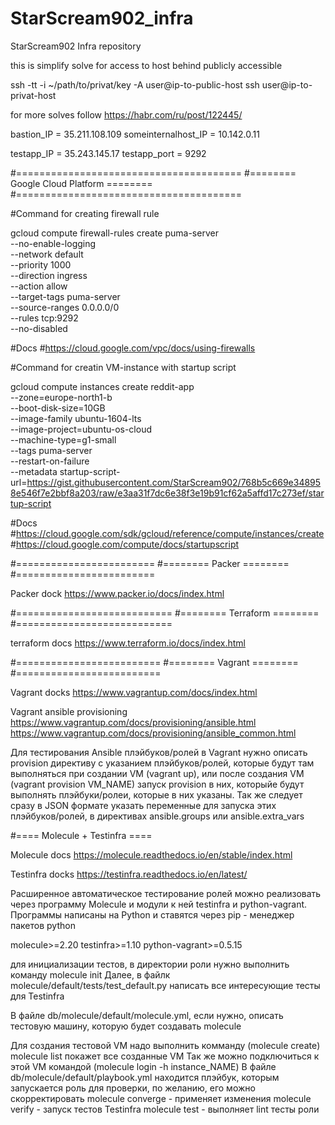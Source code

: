 # StarScream902_infra
StarScream902 Infra repository

this is simplify solve for access to host behind publicly accessible

ssh -tt -i ~/path/to/privat/key -A user@ip-to-public-host ssh user@ip-to-privat-host

for more solves follow https://habr.com/ru/post/122445/

bastion_IP = 35.211.108.109 
someinternalhost_IP = 10.142.0.11

testapp_IP = 35.243.145.17
testapp_port = 9292

#=======================================
#======== Google Cloud Platform ========
#=======================================

#Command for creating firewall rule

gcloud compute firewall-rules create puma-server \
	--no-enable-logging \
	--network default \
	--priority 1000 \
	--direction ingress \
	--action allow \
	--target-tags puma-server \
	--source-ranges 0.0.0.0/0 \
	--rules tcp:9292 \
	--no-disabled

#Docs 
#https://cloud.google.com/vpc/docs/using-firewalls

#Command for creatin VM-instance with startup script

gcloud compute instances create reddit-app \
  --zone=europe-north1-b \
  --boot-disk-size=10GB \
  --image-family ubuntu-1604-lts \
  --image-project=ubuntu-os-cloud \
  --machine-type=g1-small \
  --tags puma-server \
  --restart-on-failure \
  --metadata startup-script-url=https://gist.githubusercontent.com/StarScream902/768b5c669e348958e546f7e2bbf8a203/raw/e3aa31f7dc6e38f3e19b91cf62a5affd17c273ef/startup-script

#Docs 
#https://cloud.google.com/sdk/gcloud/reference/compute/instances/create
#https://cloud.google.com/compute/docs/startupscript

#========================
#======== Packer ========
#========================

Packer dock
https://www.packer.io/docs/index.html

#===========================
#======== Terraform ========
#===========================

terraform docs
https://www.terraform.io/docs/index.html

#=========================
#======== Vagrant ========
#=========================

Vagrant docks
https://www.vagrantup.com/docs/index.html

Vagrant ansible provisioning
https://www.vagrantup.com/docs/provisioning/ansible.html	
https://www.vagrantup.com/docs/provisioning/ansible_common.html

Для тестирования Ansible плэйбуков/ролей в Vagrant нужно описать provision директиву с указанием плэйбуков/ролей, которые будут там выполняться при создании VM (vagrant up), или после создания VM (vagrant provision VM_NAME) запуск provision в них, которыйе будут выполнять плэйбуки/ролеи, которые в них указаны.
Так же следует сразу в JSON формате указать переменные для запуска этих плэйбуков/ролей, в директивах ansible.groups или ansible.extra_vars

#==== Molecule + Testinfra ====

Molecule docs
https://molecule.readthedocs.io/en/stable/index.html

Testinfra docks
https://testinfra.readthedocs.io/en/latest/

Расширенное автоматическое тестирование ролей можно реализовать через программу Molecule и модули к ней testinfra и python-vagrant.
Программы написаны на Python и ставятся через pip - менеджер пакетов python

molecule>=2.20
testinfra>=1.10
python-vagrant>=0.5.15

для инициализации тестов, в директории роли нужно выполнить команду molecule init
Далее, в файлк molecule/default/tests/test_default.py написать все интересующие тесты для Testinfra

В файле db/molecule/default/molecule.yml, если нужно, описать тестовую машину, которую будет создавать molecule

Для создания тестовой VM надо выполнить комманду (molecule create) 
molecule list покажет все созданные VM
Так же можно подключиться к этой VM командой (molecule login -h instance_NAME)
В файле db/molecule/default/playbook.yml находится плэйбук, которым запускается роль для проверки, по желанию, его можно скорректировать
molecule converge - применяет изменения
molecule verify - запуск тестов Testinfra
molecule test - выполняет lint тесты роли
